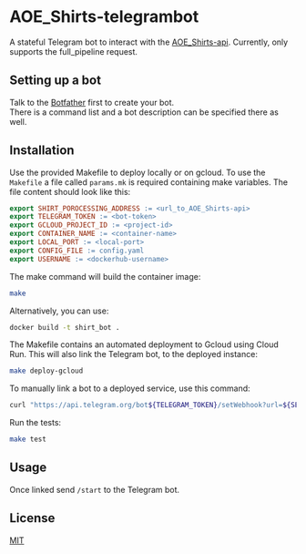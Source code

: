 # AOE_Shirts-telegrambot

A stateful Telegram bot to interact with the [AOE_Shirts-api](https://github.com/VincentSchmid/AOE_Shirts-api).
Currently, only supports the full_pipeline request.

## Setting up a bot
Talk to the [Botfather](https://telegram.me/BotFather) first to create your bot.  
There is a command list and a bot description can be specified there as well.

## Installation
Use the provided Makefile to deploy locally or on gcloud. 
To use the `Makefile` a file called `params.mk` is required containing make variables. The file content should look like this:  

```Makefile
export SHIRT_POROCESSING_ADDRESS := <url_to_AOE_Shirts-api>
export TELEGRAM_TOKEN := <bot-token>
export GCLOUD_PROJECT_ID := <project-id>
export CONTAINER_NAME := <container-name>
export LOCAL_PORT := <local-port>
export CONFIG_FILE := config.yaml
export USERNAME := <dockerhub-username>
``` 

The make command will build the container image:  

```bash
make
``` 

Alternatively, you can use:
```bash
docker build -t shirt_bot .
```

The Makefile contains an automated deployment to Gcloud using Cloud Run. This will also link the Telegram bot, to the deployed instance:
```bash
make deploy-gcloud
```

To manually link a bot to a deployed service, use this command:
```bash
curl "https://api.telegram.org/bot${TELEGRAM_TOKEN}/setWebhook?url=${SERVICE_URL}"
```

Run the tests:
```bash
make test
```

## Usage
Once linked send `/start` to the Telegram bot.

## License
[MIT](https://choosealicense.com/licenses/mit/)